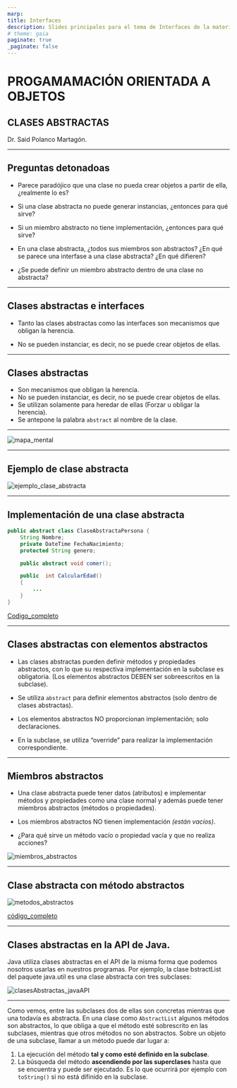```yaml
---
marp: 
title: Interfaces
description: Slides principales para el tema de Interfaces de la materia Programación Orientada a Objetos, impartida por el Dr. Said Polanco Martagón.
# theme: gaia
paginate: true
_paginate: false
---
```


# PROGAMAMACIÓN ORIENTADA A OBJETOS
## CLASES ABSTRACTAS

Dr. Said Polanco Martagón.

---

## Preguntas detonadoas

  * Parece paradójico que una clase no pueda crear objetos a partir de ella, ¿realmente lo es?

  * Si una clase abstracta no puede generar instancias, ¿entonces para qué sirve?

  * Si un miembro abstracto no tiene implementación, ¿entonces para qué sirve?

  * En una clase abstracta, ¿todos sus miembros son abstractos? ¿En qué se parece una interfase a una clase abstracta? ¿En qué difieren?

  * ¿Se puede definir un miembro abstracto dentro de una clase no abstracta?

--- 
## Clases abstractas e interfaces

  * Tanto las clases abstractas como las interfaces son mecanismos que obligan la herencia.

   * No se pueden instanciar, es decir, no se puede crear objetos de ellas.

---

## Clases abstractas

  * Son mecanismos que obligan la herencia.
  * No se pueden instanciar, es decir, no se puede crear objetos de ellas.
  * Se utilizan solamente para heredar de ellas (Forzar u obligar la herencia).
  * Se antepone la palabra `abstract` al nombre de la clase.

---

![mapa_mental](img/fig1.png)

---

## Ejemplo de clase abstracta

![ejemplo_clase_abstracta](img/fig2.png)

---

## Implementación de una clase abstracta

```Java
public abstract class ClaseAbstractaPersona {
    String Nombre;
    private DateTime FechaNacimiento;
    protected String genero;

    public abstract void comer();

    public  int CalcularEdad()
    {
        ...
    }
}
```

<!-- footer:  Ver código completo en codes/EjemploClaseAbstracta -->

[Codigo_completo](codes/EjemploClaseAbstracta)

---

## Clases abstractas con elementos abstractos

  * Las clases abstractas pueden definir métodos y propiedades abstractos, con lo que su respectiva implementación en la subclase es obligatoria. (Los elementos abstractos DEBEN ser sobreescritos en la subclase).

  * Se utiliza `abstract` para definir elementos abstractos (solo dentro de clases abstractas).

  * Los elementos abstractos NO proporcionan implementación; solo declaraciones.

  * En la subclase, se utiliza “override” para realizar la implementación correspondiente.

---

## Miembros abstractos

  * Una clase abstracta puede tener datos (atributos) e implementar métodos y propiedades como una clase normal y además puede tener miembros abstractos (métodos o propiedades).

  * Los miembros abstractos NO tienen implementación *(están vacíos)*.

  * ¿Para qué sirve un método vacío o propiedad vacía y que no realiza acciones?

![miembros_abstractos](img/fig3.png)

<!-- footer: En UML las clases y sus miembros abstractos se escriben con itálicas y en Java se codifican anteponiendo la palabra abstract -->

---

## Clase abstracta con método abstractos

![metodos_abstractos](img/fig4.png)

[código_completo](codes/EjemploSimpleCasesAbstractas)

---

## Clases abstractas en la API de Java.

Java utiliza clases abstractas en el API de la misma forma que podemos nosotros usarlas en nuestros programas. Por ejemplo, la clase bstractList del paquete java.util es una clase abstracta con tres subclases:

![clasesAbstractas_javaAPI](img/fig5.png)

---

Como vemos, entre las subclases dos de ellas son concretas mientras que una todavía es abstracta. En una clase como `AbstractList` algunos métodos son abstractos, lo que obliga a que el método esté sobrescrito en las subclases, mientras que otros métodos no son abstractos. Sobre un objeto de una subclase, llamar a un método puede dar lugar a:

  1. La ejecución del método **tal y como esté definido en la subclase**.
  1. La búsqueda del método **ascendiendo por las superclases** hasta que se encuentra y puede ser ejecutado. Es lo que ocurrirá por ejemplo con `toString()` si no está difinido en la subclase.